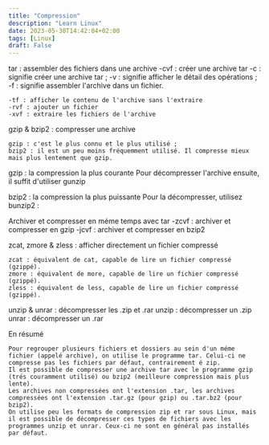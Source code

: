 ```yaml
---
title: "Compression"
description: "Learn Linux"
date: 2023-05-30T14:42:04+02:00
tags: [Linux]
draft: False
---
```


tar : assembler des fichiers dans une archive
-cvf : créer une archive tar
-c : signifie créer une archive tar ;
-v : signifie afficher le détail des opérations ;
-f : signifie assembler l'archive dans un fichier.

    -tf : afficher le contenu de l'archive sans l'extraire
    -rvf : ajouter un fichier
    -xvf : extraire les fichiers de l'archive

gzip & bzip2 : compresser une archive

    gzip : c'est le plus connu et le plus utilisé ;
    bzip2 : il est un peu moins fréquemment utilisé. Il compresse mieux mais plus lentement que gzip.

gzip : la compression la plus courante
Pour décompresser l'archive ensuite, il suffit d'utiliser gunzip

bzip2 : la compression la plus puissante
Pour la décompresser, utilisez bunzip2 :

Archiver et compresser en méme temps avec tar
-zcvf : archiver et compresser en gzip
-jcvf : archiver et compresser en bzip2

zcat, zmore & zless : afficher directement un fichier compressé

    zcat : équivalent de cat, capable de lire un fichier compressé (gzippé).
    zmore : équivalent de more, capable de lire un fichier compressé (gzippé).
    zless : équivalent de less, capable de lire un fichier compressé (gzippé).

unzip & unrar : décompresser les .zip et .rar
unzip : décompresser un .zip
unrar : décompresser un .rar

En résumé

    Pour regrouper plusieurs fichiers et dossiers au sein d'un méme fichier (appelé archive), on utilise le programme tar. Celui-ci ne compresse pas les fichiers par défaut, contrairement é zip.
    Il est possible de compresser une archive tar avec le programme gzip (trés couramment utilisé) ou bzip2 (meilleure compression mais plus lente).
    Les archives non compressées ont l'extension .tar, les archives compressées ont l'extension .tar.gz (pour gzip) ou .tar.bz2 (pour bzip2).
    On utilise peu les formats de compression zip et rar sous Linux, mais il est possible de décompresser ces types de fichiers avec les programmes unzip et unrar. Ceux-ci ne sont en général pas installés par défaut.

